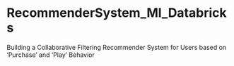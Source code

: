 # RecommenderSystem_Ml_Databricks
Building a Collaborative Filtering Recommender System for Users based on ‘Purchase’ and ‘Play’ Behavior
